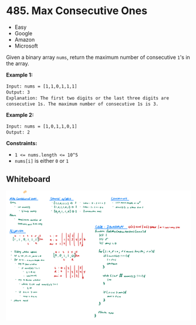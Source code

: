 # 485. Max Consecutive Ones
- Easy
- Google
- Amazon
- Microsoft

Given a binary array `nums`, return the maximum number of consecutive `1`'s in the array.

**Example 1:**
```
Input: nums = [1,1,0,1,1,1]
Output: 3
Explanation: The first two digits or the last three digits are consecutive 1s. The maximum number of consecutive 1s is 3.
```

**Example 2:**
```
Input: nums = [1,0,1,1,0,1]
Output: 2
```

**Constraints:**
- `1 <= nums.length <= 10^5`
- `nums[i]` is either `0` or `1`

## Whiteboard
![Whiteboard Image][whiteboard-image]

<!-- Refs -->
[whiteboard-image]: ./whiteboard.jpg
